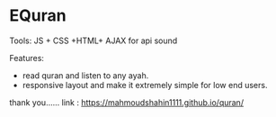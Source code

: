 # EQuran

Tools: JS + CSS +HTML+ AJAX for api sound


Features:
+ read quran and listen to any ayah.
+ responsive layout and make it extremely simple for low end users.


thank you......
link : https://mahmoudshahin1111.github.io/quran/
